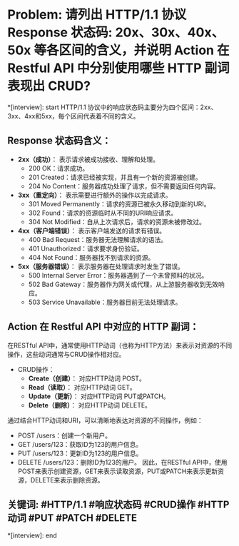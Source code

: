 # Problem: 请列出 HTTP/1.1 协议 Response 状态码: 20x、30x、40x、 50x 等各区间的含义，并说明 Action 在 Restful API 中分别使用哪些 HTTP 副词表现出 CRUD?

*[interview]: start
HTTP/1.1 协议中的响应状态码主要分为四个区间：2xx、3xx、4xx和5xx，每个区间代表着不同的含义。

## Response 状态码含义：
- **2xx（成功）**： 表示请求被成功接收、理解和处理。
    - 200 OK：请求成功。
    - 201 Created：请求已经被实现，并且有一个新的资源被创建。
    - 204 No Content：服务器成功处理了请求，但不需要返回任何内容。
- **3xx（重定向）**： 表示需要进行额外的操作以完成请求。
    - 301 Moved Permanently：请求的资源已被永久移动到新的URI。
    - 302 Found：请求的资源临时从不同的URI响应请求。
    - 304 Not Modified：自从上次请求后，请求的资源未被修改过。
- **4xx（客户端错误）**： 表示客户端发送的请求有错误。
    - 400 Bad Request：服务器无法理解请求的语法。
    - 401 Unauthorized：请求要求身份验证。
    - 404 Not Found：服务器找不到请求的资源。
- **5xx（服务器错误）**： 表示服务器在处理请求时发生了错误。
    - 500 Internal Server Error：服务器遇到了一个未曾预料的状况。
    - 502 Bad Gateway：服务器作为网关或代理，从上游服务器收到无效响应。
    - 503 Service Unavailable：服务器目前无法处理请求。

## Action 在 Restful API 中对应的 HTTP 副词：
在RESTful API中，通常使用HTTP动词（也称为HTTP方法）来表示对资源的不同操作，这些动词通常与CRUD操作相对应。
- CRUD操作：
    - **Create（创建）**： 对应HTTP动词 POST。
    - **Read（读取）**： 对应HTTP动词 GET。
    - **Update（更新）**： 对应HTTP动词 PUT或PATCH。
    - **Delete（删除）**： 对应HTTP动词 DELETE。

通过结合HTTP动词和URI，可以清晰地表达对资源的不同操作，例如：
- POST /users：创建一个新用户。
- GET /users/123：获取ID为123的用户信息。
- PUT /users/123：更新ID为123的用户信息。
- DELETE /users/123：删除ID为123的用户。
因此，在RESTful API中，使用POST来表示创建资源，GET来表示读取资源，PUT或PATCH来表示更新资源，DELETE来表示删除资源。

## 关键词: #HTTP/1.1 #响应状态码 #CRUD操作 #HTTP动词 #PUT #PATCH #DELETE
*[interview]: end
